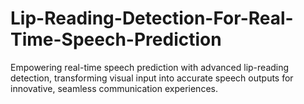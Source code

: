 # Lip-Reading-Detection-For-Real-Time-Speech-Prediction
Empowering real-time speech prediction with advanced lip-reading detection, transforming visual input into accurate speech outputs for innovative, seamless communication experiences.
